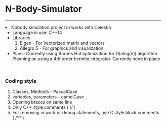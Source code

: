 # N-Body-Simulator
<hr>
<li>Nobody simulation project in works with Celestia <br>
<ul>
<li>Language in use: C++14 <br>
<li>Libraries: 
<ol>
<li> Eigen - For Vectorized matrix and vectors
<li> Allegro 5 - For graphics and visualization
</ol>
<li> Plans:
Currently using Barnes Hut optimization for O(nlog(n)) algorithm.
Planning on using a 4th order hermite integrator. Currently none in place
</ul>
<br>
<h3>Coding style</h3>
<ol>
<li> Classes, Methods - PascalCase
<li> variables, parameters - camelCase
<li> Opening braces on same line
<li> Only C++ style comments ( // )
<li> For removing in work or debug statements, use C style block comments ( /** )
